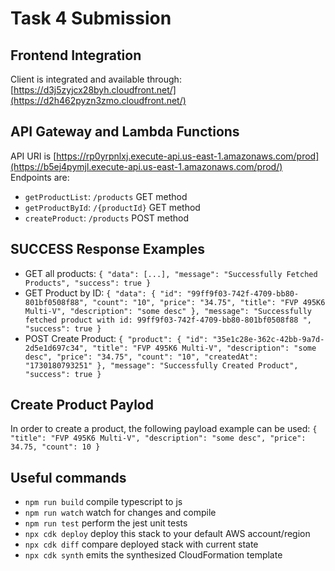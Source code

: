 # Task 4 Submission

## Frontend Integration
Client is integrated and available through: [https://d3j5zyjcx28byh.cloudfront.net/](https://d2h462pyzn3zmo.cloudfront.net/)

## API Gateway and Lambda Functions
API URI is [https://rp0yrpnlxj.execute-api.us-east-1.amazonaws.com/prod](https://b5ej4pymjl.execute-api.us-east-1.amazonaws.com/prod/)
Endpoints are:
- `getProductList`: `/products` GET method
- `getProductById`: `/{productId}` GET method
- `createProduct`: `/products` POST method

## SUCCESS Response Examples
  - GET all products:
    `{
      "data": [...],
      "message": "Successfully Fetched Products",
      "success": true
    }`
  - GET Product by ID:
    `{
        "data": {
            "id": "99ff9f03-742f-4709-bb80-801bf0508f88",
            "count": "10",
            "price": "34.75",
            "title": "FVP 495K6 Multi-V",
            "description": "some desc"
        },
        "message": "Successfully fetched product with id: 99ff9f03-742f-4709-bb80-801bf0508f88 ",
        "success": true
    }`
  - POST Create Product:
    `{
        "product": {
            "id": "35e1c28e-362c-42bb-9a7d-2d5e1d697c34",
            "title": "FVP 495K6 Multi-V",
            "description": "some desc",
            "price": "34.75",
            "count": "10",
            "createdAt": "1730180793251"
        },
        "message": "Successfully Created Product",
        "success": true
    }`

## Create Product Paylod
In order to create a product, the following payload example can be used:
`
{
    "title": "FVP 495K6 Multi-V",
    "description": "some desc",
    "price": 34.75,
    "count": 10
}
`

## Useful commands

* `npm run build`   compile typescript to js
* `npm run watch`   watch for changes and compile
* `npm run test`    perform the jest unit tests
* `npx cdk deploy`  deploy this stack to your default AWS account/region
* `npx cdk diff`    compare deployed stack with current state
* `npx cdk synth`   emits the synthesized CloudFormation template

